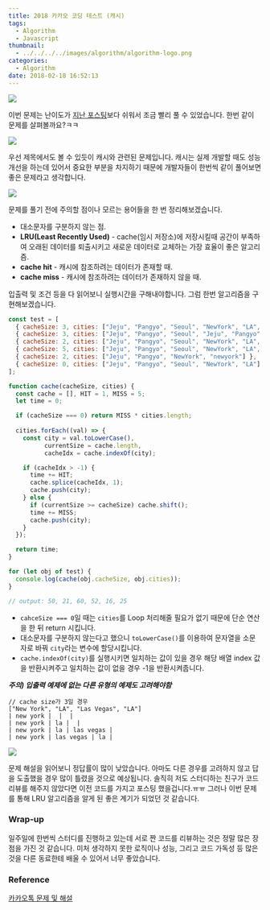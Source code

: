 ```yaml
---
title: 2018 카카오 코딩 테스트 (캐시)
tags:
  - Algorithm
  - Javascript
thumbnail:
  - ../../../../images/algorithm/algorithm-logo.png
categories:
  - Algorithm
date: 2018-02-18 16:52:13
---
```



![](../../../../images/algorithm/algorithm-logo.png)

이번 문제는 난이도가 [지난 포스팅](https://jason0853.github.io/2018/02/12/20180205-2018-kakao-blind-recruitment-round-1-2/)보다 쉬워서 조금 빨리 풀 수 있었습니다. 한번 같이 문제를 살펴볼까요?ㅋㅋ

![](../../../../images/algorithm/2018-kakao-blind-recruitment-round-1-3-01.png)

우선 제목에서도 볼 수 있듯이 캐시와 관련된 문제입니다. 캐시는 실제 개발할 때도 성능 개선을 하는데 있어서 중요한 부분을 차지하기 때문에 개발자들이 한번씩 같이 풀어보면 좋은 문제라고 생각합니다.

![](../../../../images/algorithm/2018-kakao-blind-recruitment-round-1-3-02.png)

문제를 풀기 전에 주의할 점이나 모르는 용어들을 한 번 정리해보겠습니다.

* 대소문자를 구분하지 않는 점.
* **LRU(Least Recently Used)** - cache(임시 저장소)에 저장시킬때 공간이 부족하여 오래된 데이터를 퇴출시키고 새로운 데이터로 교체하는 가장 효율이 좋은 알고리즘.
* **cache hit** - 캐시에 참조하려는 데이터가 존재할 때.
* **cache miss** - 캐시에 참조하려는 데이터가 존재하지 않을 때.

입출력 및 조건 등을 다 읽어보니 실행시간을 구해내야합니다. 그럼 한번 알고리즘을 구현해보겠습니다.

``` js
const test = [
  { cacheSize: 3, cities: ["Jeju", "Pangyo", "Seoul", "NewYork", "LA", "Jeju", "Pangyo", "Seoul", "NewYork", "LA"] },
  { cacheSize: 3, cities: ["Jeju", "Pangyo", "Seoul", "Jeju", "Pangyo", "Seoul", "Jeju", "Pangyo", "Seoul"] },
  { cacheSize: 2, cities: ["Jeju", "Pangyo", "Seoul", "NewYork", "LA", "SanFrancisco", "Seoul", "Rome", "Paris", "Jeju", "NewYork", "Rome"] },
  { cacheSize: 5, cities: ["Jeju", "Pangyo", "Seoul", "NewYork", "LA", "SanFrancisco", "Seoul", "Rome", "Paris", "Jeju", "NewYork", "Rome"] },
  { cacheSize: 2, cities: ["Jeju", "Pangyo", "NewYork", "newyork"] },
  { cacheSize: 0, cities: ["Jeju", "Pangyo", "Seoul", "NewYork", "LA"] }
];

function cache(cacheSize, cities) {
  const cache = [], HIT = 1, MISS = 5;
  let time = 0;

  if (cacheSize === 0) return MISS * cities.length;
  
  cities.forEach((val) => {
    const city = val.toLowerCase(),
          currentSize = cache.length,
          cacheIdx = cache.indexOf(city);

    if (cacheIdx > -1) {
      time += HIT;
      cache.splice(cacheIdx, 1);
      cache.push(city);
    } else {
      if (currentSize >= cacheSize) cache.shift();
      time += MISS;
      cache.push(city);
    }
  });

  return time;
}

for (let obj of test) {
  console.log(cache(obj.cacheSize, obj.cities));
}

// output: 50, 21, 60, 52, 16, 25
```

* <code>cahceSize === 0</code>일 때는 <code>cities</code>를 Loop 처리해줄 필요가 없기 때문에 단순 연산을 한 뒤 return 시킵니다.
* 대소문자를 구분하지 않는다고 했으니 <code>toLowerCase()</code>를 이용하여 문자열을 소문자로 바꿔 <code>city</code>라는 변수에 할당시킵니다.
* <code>cache.indexOf(city)</code>를 실행시키면 일치하는 값이 있을 경우 해당 배열 index 값을 반환시켜주고 일치하는 값이 없을 경우 -1을 반환시켜줍니다.

***주의) 입출력 예제에 없는 다른 유형의 예제도 고려해야함***

``` plain
// cache size가 3일 경우
["New York", "LA", "Las Vegas", "LA"]
| new york |  |  |
| new york | la |  |
| new york | la | las vegas |
| new york | las vegas | la |
```

![](../../../../images/algorithm/2018-kakao-blind-recruitment-round-1-3-03.png)

문제 해설을 읽어보니 정답률이 많이 낮았습니다. 아마도 다른 경우를 고려하지 않고 답을 도출했을 경우 많이 틀렸을 것으로 예상됩니다. 솔직히 저도 스터디하는 친구가 코드 리뷰를 해주지 않았다면 이전 코드를 가지고 포스팅 했을겁니다.ㅠㅠ 그러나 이번 문제를 통해 LRU 알고리즘을 알게 된 좋은 계기가 되었던 것 같습니다.

### Wrap-up

일주일에 한번씩 스터디를 진행하고 있는데 서로 짠 코드를 리뷰하는 것은 정말 많은 장점을 가진 것 같습니다. 미처 생각하지 못한 로직이나 성능, 그리고 코드 가독성 등 많은 것을 다른 동료한테 배울 수 있어서 너무 좋았습니다.

### Reference

[카카오톡 문제 및 해설](http://tech.kakao.com/2017/09/27/kakao-blind-recruitment-round-1/)





